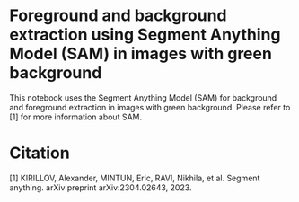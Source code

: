 # Foreground and background extraction using Segment Anything Model (SAM) in images with green background
This notebook uses the Segment Anything Model (SAM) for background and foreground extraction in images with green background. Please refer to [1] for more information about SAM.
# Citation
[1] KIRILLOV, Alexander, MINTUN, Eric, RAVI, Nikhila, et al. Segment anything. arXiv preprint arXiv:2304.02643, 2023.
